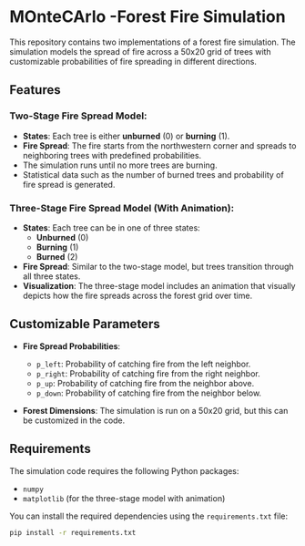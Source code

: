 # MOnteCArlo -Forest Fire Simulation

This repository contains two implementations of a forest fire simulation. The simulation models the spread of fire across a 50x20 grid of trees with customizable probabilities of fire spreading in different directions.

## Features

### Two-Stage Fire Spread Model:
- **States**: Each tree is either **unburned** (0) or **burning** (1).
- **Fire Spread**: The fire starts from the northwestern corner and spreads to neighboring trees with predefined probabilities.
- The simulation runs until no more trees are burning.
- Statistical data such as the number of burned trees and probability of fire spread is generated.

### Three-Stage Fire Spread Model (With Animation):
- **States**: Each tree can be in one of three states:
  - **Unburned** (0)
  - **Burning** (1)
  - **Burned** (2)
- **Fire Spread**: Similar to the two-stage model, but trees transition through all three states. 
- **Visualization**: The three-stage model includes an animation that visually depicts how the fire spreads across the forest grid over time.
  
## Customizable Parameters
- **Fire Spread Probabilities**:
  - `p_left`: Probability of catching fire from the left neighbor.
  - `p_right`: Probability of catching fire from the right neighbor.
  - `p_up`: Probability of catching fire from the neighbor above.
  - `p_down`: Probability of catching fire from the neighbor below.
  
- **Forest Dimensions**: The simulation is run on a 50x20 grid, but this can be customized in the code.

## Requirements

The simulation code requires the following Python packages:
- `numpy`
- `matplotlib` (for the three-stage model with animation)

You can install the required dependencies using the `requirements.txt` file:

```bash
pip install -r requirements.txt
